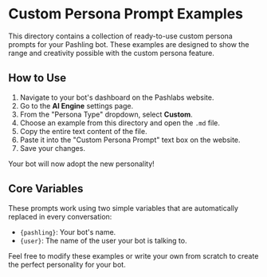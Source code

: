 # Custom Persona Prompt Examples

This directory contains a collection of ready-to-use custom persona prompts for your Pashling bot. These examples are designed to show the range and creativity possible with the custom persona feature.

## How to Use

1.  Navigate to your bot's dashboard on the Pashlabs website.
2.  Go to the **AI Engine** settings page.
3.  From the "Persona Type" dropdown, select **Custom**.
4.  Choose an example from this directory and open the `.md` file.
5.  Copy the entire text content of the file.
6.  Paste it into the "Custom Persona Prompt" text box on the website.
7.  Save your changes.

Your bot will now adopt the new personality!

## Core Variables

These prompts work using two simple variables that are automatically replaced in every conversation:

-   `{pashling}`: Your bot's name.
-   `{user}`: The name of the user your bot is talking to.

Feel free to modify these examples or write your own from scratch to create the perfect personality for your bot.
